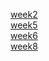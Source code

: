 [week2](https://github.com/SimonTiU/assignments/blob/master/Assignment_week_2.ipynb)<br>
[week5](https://github.com/SimonTiU/assignments/blob/master/Assignment_week_5.ipynb)<br>
[week6](https://github.com/SimonTiU/assignments/blob/master/assignment4.ipynb)<br>
[week8](https://github.com/SimonTiU/assignments/blob/master/assignment5.ipynb)<br>
